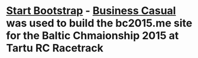 # [Start Bootstrap](http://startbootstrap.com/) - [Business Casual](http://startbootstrap.com/template-overviews/business-casual/) was used to build the bc2015.me site for the Baltic Chmaionship 2015 at Tartu RC Racetrack